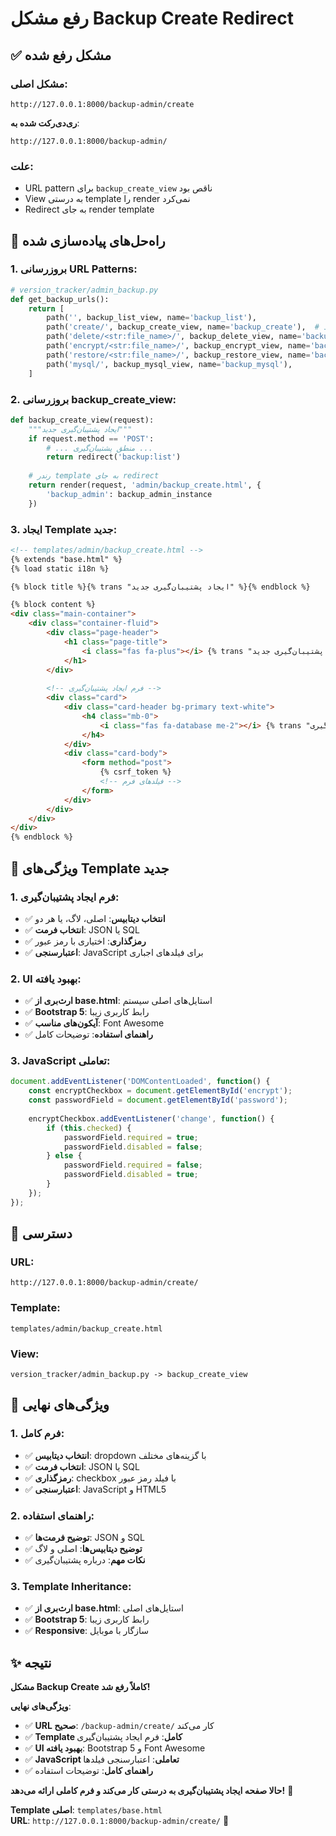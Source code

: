 # رفع مشکل Backup Create Redirect

## ✅ مشکل رفع شده

### **مشکل اصلی**:
```
http://127.0.0.1:8000/backup-admin/create
```
**ری‌دی‌رکت شده به**:
```
http://127.0.0.1:8000/backup-admin/
```

### **علت**:
- URL pattern برای `backup_create_view` ناقص بود
- View به درستی template را render نمی‌کرد
- Redirect به جای render template

## 🔧 راه‌حل‌های پیاده‌سازی شده

### **1. بروزرسانی URL Patterns**:
```python
# version_tracker/admin_backup.py
def get_backup_urls():
    return [
        path('', backup_list_view, name='backup_list'),
        path('create/', backup_create_view, name='backup_create'),  # اضافه شد
        path('delete/<str:file_name>/', backup_delete_view, name='backup_delete'),
        path('encrypt/<str:file_name>/', backup_encrypt_view, name='backup_encrypt'),
        path('restore/<str:file_name>/', backup_restore_view, name='backup_restore'),
        path('mysql/', backup_mysql_view, name='backup_mysql'),
    ]
```

### **2. بروزرسانی backup_create_view**:
```python
def backup_create_view(request):
    """ایجاد پشتیبان‌گیری جدید"""
    if request.method == 'POST':
        # ... منطق پشتیبان‌گیری ...
        return redirect('backup:list')
    
    # رندر template به جای redirect
    return render(request, 'admin/backup_create.html', {
        'backup_admin': backup_admin_instance
    })
```

### **3. ایجاد Template جدید**:
```html
<!-- templates/admin/backup_create.html -->
{% extends "base.html" %}
{% load static i18n %}

{% block title %}{% trans "ایجاد پشتیبان‌گیری جدید" %}{% endblock %}

{% block content %}
<div class="main-container">
    <div class="container-fluid">
        <div class="page-header">
            <h1 class="page-title">
                <i class="fas fa-plus"></i> {% trans "ایجاد پشتیبان‌گیری جدید" %}
            </h1>
        </div>
        
        <!-- فرم ایجاد پشتیبان‌گیری -->
        <div class="card">
            <div class="card-header bg-primary text-white">
                <h4 class="mb-0">
                    <i class="fas fa-database me-2"></i> {% trans "تنظیمات پشتیبان‌گیری" %}
                </h4>
            </div>
            <div class="card-body">
                <form method="post">
                    {% csrf_token %}
                    <!-- فیلدهای فرم -->
                </form>
            </div>
        </div>
    </div>
</div>
{% endblock %}
```

## 🎯 ویژگی‌های Template جدید

### **1. فرم ایجاد پشتیبان‌گیری**:
- ✅ **انتخاب دیتابیس**: اصلی، لاگ، یا هر دو
- ✅ **انتخاب فرمت**: JSON یا SQL
- ✅ **رمزگذاری**: اختیاری با رمز عبور
- ✅ **اعتبارسنجی**: JavaScript برای فیلدهای اجباری

### **2. UI بهبود یافته**:
- ✅ **ارث‌بری از base.html**: استایل‌های اصلی سیستم
- ✅ **Bootstrap 5**: رابط کاربری زیبا
- ✅ **آیکون‌های مناسب**: Font Awesome
- ✅ **راهنمای استفاده**: توضیحات کامل

### **3. JavaScript تعاملی**:
```javascript
document.addEventListener('DOMContentLoaded', function() {
    const encryptCheckbox = document.getElementById('encrypt');
    const passwordField = document.getElementById('password');
    
    encryptCheckbox.addEventListener('change', function() {
        if (this.checked) {
            passwordField.required = true;
            passwordField.disabled = false;
        } else {
            passwordField.required = false;
            passwordField.disabled = true;
        }
    });
});
```

## 📍 دسترسی

### **URL**:
```
http://127.0.0.1:8000/backup-admin/create/
```

### **Template**:
```
templates/admin/backup_create.html
```

### **View**:
```
version_tracker/admin_backup.py -> backup_create_view
```

## 🎨 ویژگی‌های نهایی

### **1. فرم کامل**:
- ✅ **انتخاب دیتابیس**: dropdown با گزینه‌های مختلف
- ✅ **انتخاب فرمت**: JSON یا SQL
- ✅ **رمزگذاری**: checkbox با فیلد رمز عبور
- ✅ **اعتبارسنجی**: JavaScript و HTML5

### **2. راهنمای استفاده**:
- ✅ **توضیح فرمت‌ها**: JSON و SQL
- ✅ **توضیح دیتابیس‌ها**: اصلی و لاگ
- ✅ **نکات مهم**: درباره پشتیبان‌گیری

### **3. Template Inheritance**:
- ✅ **ارث‌بری از base.html**: استایل‌های اصلی
- ✅ **Bootstrap 5**: رابط کاربری زیبا
- ✅ **Responsive**: سازگار با موبایل

## ✨ نتیجه

**مشکل Backup Create کاملاً رفع شد!**

**ویژگی‌های نهایی**:
- ✅ **URL صحیح**: `/backup-admin/create/` کار می‌کند
- ✅ **Template کامل**: فرم ایجاد پشتیبان‌گیری
- ✅ **UI بهبود یافته**: Bootstrap 5 و Font Awesome
- ✅ **JavaScript تعاملی**: اعتبارسنجی فیلدها
- ✅ **راهنمای کامل**: توضیحات استفاده

**حالا صفحه ایجاد پشتیبان‌گیری به درستی کار می‌کند و فرم کاملی ارائه می‌دهد!** 🚀

**Template اصلی**: `templates/base.html`  
**URL**: `http://127.0.0.1:8000/backup-admin/create/` 🎉
